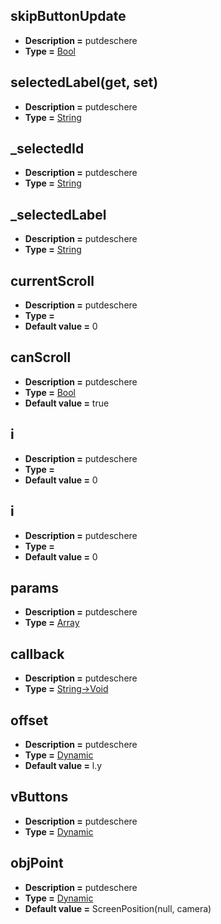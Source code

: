 ## skipButtonUpdate
* **Description =** putdeschere
* **Type =** [Bool](https://api.haxeflixel.com/Bool.html)

## selectedLabel(get, set)
* **Description =** putdeschere
* **Type =** [String](https://api.haxeflixel.com/flixel/util/FlxStringUtil.html)

## _selectedId
* **Description =** putdeschere
* **Type =** [String](https://api.haxeflixel.com/flixel/util/FlxStringUtil.html)

## _selectedLabel
* **Description =** putdeschere
* **Type =** [String](https://api.haxeflixel.com/flixel/util/FlxStringUtil.html)

## currentScroll
* **Description =** putdeschere
* **Type =** [](https://api.haxeflixel.com/Int.html)
* **Default value =** 0

## canScroll
* **Description =** putdeschere
* **Type =** [Bool](https://api.haxeflixel.com/Bool.html)
* **Default value =** true

## i
* **Description =** putdeschere
* **Type =** [](https://api.haxeflixel.com/Int.html)
* **Default value =** 0

## i
* **Description =** putdeschere
* **Type =** [](https://api.haxeflixel.com/Int.html)
* **Default value =** 0

## params
* **Description =** putdeschere
* **Type =** [Array<Dynamic>](https://api.haxeflixel.com/Array.html)

## callback
* **Description =** putdeschere
* **Type =** [String->Void](https://api.haxeflixel.com/flixel/util/FlxStringUtil.html)

## offset
* **Description =** putdeschere
* **Type =** [Dynamic](https://api.haxeflixel.com/Dynamic.html)
* **Default value =** l.y

## vButtons
* **Description =** putdeschere
* **Type =** [Dynamic](https://api.haxeflixel.com/Dynamic.html)

## objPoint
* **Description =** putdeschere
* **Type =** [Dynamic](https://api.haxeflixel.com/Dynamic.html)
* **Default value =** ScreenPosition(null, camera)

